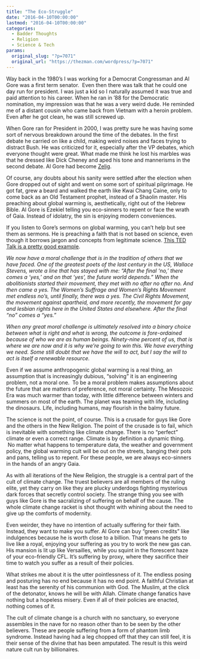 ```yaml
---
title: "The Eco-Struggle"
date: "2016-04-10T00:00:00"
lastmod: "2016-04-10T00:00:00"
categories:
  - Badder Thoughts
  - Religion
  - Science & Tech
params:
  original_slug: "?p=7071"
  original_url: "https://thezman.com/wordpress/?p=7071"
---
```


Way back in the 1980’s I was working for a Democrat Congressman and Al
Gore was a first term senator.  Even then there was talk that he could
one day run for president. I was just a kid so I naturally assumed it
was true and paid attention to his career. When he ran in ’88 for the
Democratic nomination, my impression was that he was a very weird dude.
He reminded me of a distant cousin who came back from Vietnam with a
heroin problem. Even after he got clean, he was still screwed up.

When Gore ran for President in 2000, I was pretty sure he was having
some sort of nervous breakdown around the time of the debates. In the
first debate he carried on like a child, making weird noises and faces
trying to distract Bush. He was criticized for it, especially after the
VP debates, which everyone thought were great. What made me think he
lost his marbles was that he dressed like Dick Cheney and aped his tone
and mannerisms in the second debate. Al Gore had become
[Zelig](https://en.wikipedia.org/wiki/Zelig).

Of course, any doubts about his sanity were settled after the election
when Gore dropped out of sight and went on some sort of spiritual
pilgrimage. He got fat, grew a beard and walked the earth like Kwai
Chang Caine, only to come back as an Old Testament prophet, instead of a
Shaolin master. His preaching about global warming is, aesthetically,
right out of the Hebrew Bible. Al Gore is Ezekiel telling you
eco-sinners to repent or face the wrath of Gaia. Instead of idolatry,
the sin is enjoying modern conveniences.

If you listen to Gore’s sermons on global warming, you can’t help but
see them as sermons. He is preaching a faith that is not based on
science, even though it borrows jargon and concepts from legitimate
science. <a
href="http://www.ted.com/talks/al_gore_the_case_for_optimism_on_climate_change/transcript?language=en"
rel="noopener" target="_blank">This TED Talk is a pretty good
example</a>.

*We now have a moral challenge that is in the tradition of others that
we have faced. One of the greatest poets of the last century in the US,
Wallace Stevens, wrote a line that has stayed with me: “After the final
‘no,’ there comes a ‘yes,’ and on that ‘yes’, the future world depends.”
When the abolitionists started their movement, they met with no after no
after no. And then came a yes. The Women’s Suffrage and Women’s Rights
Movement met endless no’s, until finally, there was a yes. The Civil
Rights Movement, the movement against apartheid, and more recently, the
movement for gay and lesbian rights here in the United States and
elsewhere. After the final “no” comes a “yes.”*

*When any great moral challenge is ultimately resolved into a binary
choice between what is right and what is wrong, the outcome is
fore-ordained because of who we are as human beings. Ninety-nine percent
of us, that is where we are now and it is why we’re going to win this.
We have everything we need. Some still doubt that we have the will to
act, but I say the will to act is itself a renewable resource.*

Even if we assume anthropogenic global warming is a real thing, an
assumption that is increasingly dubious, “solving” it is an engineering
problem, not a moral one.  To be a moral problem makes assumptions about
the future that are matters of preference, not moral certainty. The
Mesozoic Era was much warmer than today, with little difference between
winters and summers on most of the earth. The planet was teaming with
life, including the dinosaurs. Life, including humans, may flourish in
the balmy future.

The science is not the point, of course. This is a crusade for guys like
Gore and the others in the New Religion. The point of the crusade is to
fail, which is inevitable with something like climate change. There is
no “perfect” climate or even a correct range. Climate is by definition a
dynamic thing.  No matter what happens to temperature data, the weather
and government policy, the global warming cult will be out on the
streets, banging their pots and pans, telling us to repent. For these
people, we are always eco-sinners in the hands of an angry Gaia.

As with all iterations of the New Religion, the struggle is a central
part of the cult of climate change. The truest believers are all members
of the ruling elite, yet they carry on like they are plucky underdogs
fighting mysterious dark forces that secretly control society. The
strange thing you see with guys like Gore is the sacralizing of
suffering on behalf of the cause. The whole climate change racket is
shot thought with whining about the need to give up the comforts of
modernity.

Even weirder, they have no intention of actually suffering for their
faith. Instead, they want to make you suffer. Al Gore can buy “green
credits” like indulgences because he is worth close to a billion. That
means he gets to live like a royal, enjoying your suffering as you try
to work the new gas can. His mansion is lit up like Versailles, while
you squint in the florescent haze of your eco-friendly CFL. It’s
suffering by proxy, where they sacrifice their time to watch you suffer
as a result of their policies.

What strikes me about it is the utter pointlessness of it. The endless
posing and posturing has no end because it has no end point. A faithful
Christian at least has the serenity of his communion with God. The
Muslim, at the click of the detonator, knows he will be with Allah.
Climate change fanatics have nothing but a hopeless misery. Even if all
of their policies are enacted, nothing comes of it.

The cult of climate change is a church with no sanctuary, so everyone
assembles in the nave for no reason other than to be seen by the other
believers. These are people suffering from a form of phantom limb
syndrome. Instead having had a leg chopped off that they can still feel,
it is their sense of the divine that has been amputated. The result is
this weird nature cult run by billionaires.
